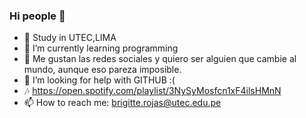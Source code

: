 ### Hi people 👋
- 🔭 Study in UTEC,LIMA
- 🌱 I’m currently learning programming 
- 👯 Me gustan las redes sociales y quiero ser alguien que cambie al mundo, aunque eso pareza imposible.
- 🤔 I’m looking for help with GITHUB :(
- 🎶 https://open.spotify.com/playlist/3NySyMosfcn1xF4ilsHMnN
- 📫 How to reach me: brigitte.rojas@utec.edu.pe

